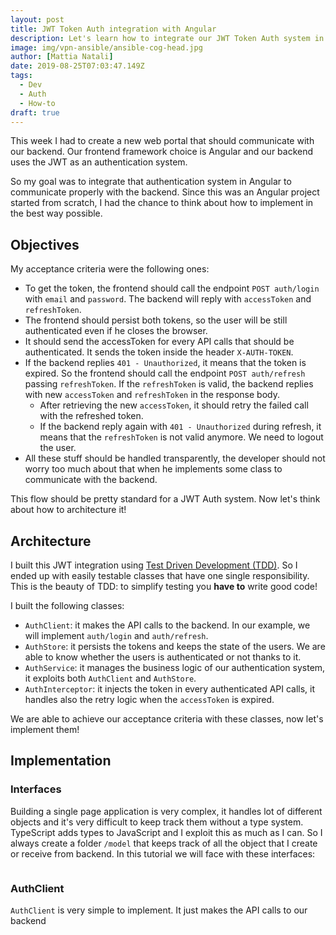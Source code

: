 ```yaml
---
layout: post
title: JWT Token Auth integration with Angular
description: Let's learn how to integrate our JWT Token Auth system in Angular
image: img/vpn-ansible/ansible-cog-head.jpg
author: [Mattia Natali]
date: 2019-08-25T07:03:47.149Z
tags: 
  - Dev
  - Auth
  - How-to
draft: true
---
```


This week I had to create a new web portal that should communicate with our backend.
Our frontend framework choice is Angular and our backend uses the JWT as an authentication system.

So my goal was to integrate that authentication system in Angular to communicate properly with the backend.
Since this was an Angular project started from scratch, I had the chance to think about how to implement in the best way possible.


## Objectives

My acceptance criteria were the following ones:

- To get the token, the frontend should call the endpoint `POST auth/login` with `email` and `password`. The backend will reply with `accessToken` and `refreshToken`.
- The frontend should persist both tokens, so the user will be still authenticated even if he closes the browser.
- It should send the accessToken for every API calls that should be authenticated. It sends the token inside the header `X-AUTH-TOKEN`.
- If the backend replies `401 - Unauthorized`, it means that the token is expired. So the frontend should call the endpoint `POST auth/refresh` passing `refreshToken`. If the `refreshToken` is valid, the backend replies with new `accessToken` and `refreshToken` in the response body.
  - After retrieving the new `accessToken`, it should retry the failed call with the refreshed token.
  - If the backend reply again with `401 - Unauthorized` during refresh, it means that the `refreshToken` is not valid anymore. We need to logout the user.
- All these stuff should be handled transparently, the developer should not worry too much about that when he implements some class to communicate with the backend.

This flow should be pretty standard for a JWT Auth system. Now let's think about how to architecture it!

## Architecture

I built this JWT integration using [Test Driven Development (TDD)](https://en.wikipedia.org/wiki/Test-driven_development). So I ended up with easily testable classes that have one single responsibility. This is the beauty of TDD: to simplify testing you **have to** write good code!

I built the following classes:

- `AuthClient`: it makes the API calls to the backend. In our example, we will implement `auth/login` and `auth/refresh`.
- `AuthStore`: it persists the tokens and keeps the state of the users. We are able to know whether the users is authenticated or not thanks to it.
- `AuthService`: it manages the business logic of our authentication system, it exploits both `AuthClient` and `AuthStore`.
- `AuthInterceptor`: it injects the token in every authenticated API calls, it handles also the retry logic when the `accessToken` is expired.

We are able to achieve our acceptance criteria with these classes, now let's implement them!

## Implementation

### Interfaces

Building a single page application is very complex, it handles lot of different objects and it's very difficult to keep track them without a type system. TypeScript adds types to JavaScript and I exploit this as much as I can.
So I always create a folder `/model` that keeps track of all the object that I create or receive from backend.
In this tutorial we will face with these interfaces:

```typescript
```

### AuthClient

`AuthClient` is very simple to implement. It just makes the API calls to our backend